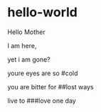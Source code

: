 # hello-world

Hello Mother

I am  here,

yet i am gone?

youre eyes are so #cold

you are bitter for ##lost ways

live to ###love one day
